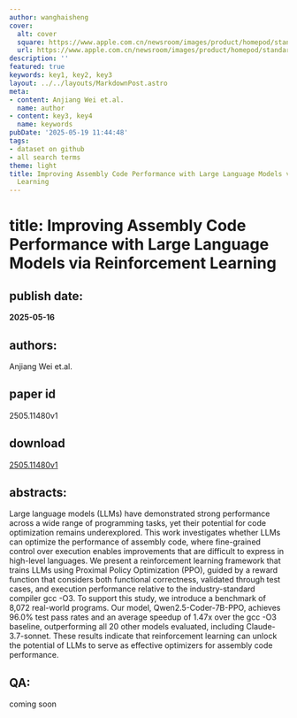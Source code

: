 ```yaml
---
author: wanghaisheng
cover:
  alt: cover
  square: https://www.apple.com.cn/newsroom/images/product/homepod/standard/Apple-HomePod-hero-230118_big.jpg.large_2x.jpg
  url: https://www.apple.com.cn/newsroom/images/product/homepod/standard/Apple-HomePod-hero-230118_big.jpg.large_2x.jpg
description: ''
featured: true
keywords: key1, key2, key3
layout: ../../layouts/MarkdownPost.astro
meta:
- content: Anjiang Wei et.al.
  name: author
- content: key3, key4
  name: keywords
pubDate: '2025-05-19 11:44:48'
tags:
- dataset on github
- all search terms
theme: light
title: Improving Assembly Code Performance with Large Language Models via Reinforcement
  Learning
---
```


# title: Improving Assembly Code Performance with Large Language Models via Reinforcement Learning 
## publish date: 
**2025-05-16** 
## authors: 
  Anjiang Wei et.al. 
## paper id
2505.11480v1
## download
[2505.11480v1](http://arxiv.org/abs/2505.11480v1)
## abstracts:
Large language models (LLMs) have demonstrated strong performance across a wide range of programming tasks, yet their potential for code optimization remains underexplored. This work investigates whether LLMs can optimize the performance of assembly code, where fine-grained control over execution enables improvements that are difficult to express in high-level languages. We present a reinforcement learning framework that trains LLMs using Proximal Policy Optimization (PPO), guided by a reward function that considers both functional correctness, validated through test cases, and execution performance relative to the industry-standard compiler gcc -O3. To support this study, we introduce a benchmark of 8,072 real-world programs. Our model, Qwen2.5-Coder-7B-PPO, achieves 96.0% test pass rates and an average speedup of 1.47x over the gcc -O3 baseline, outperforming all 20 other models evaluated, including Claude-3.7-sonnet. These results indicate that reinforcement learning can unlock the potential of LLMs to serve as effective optimizers for assembly code performance.
## QA:
coming soon
